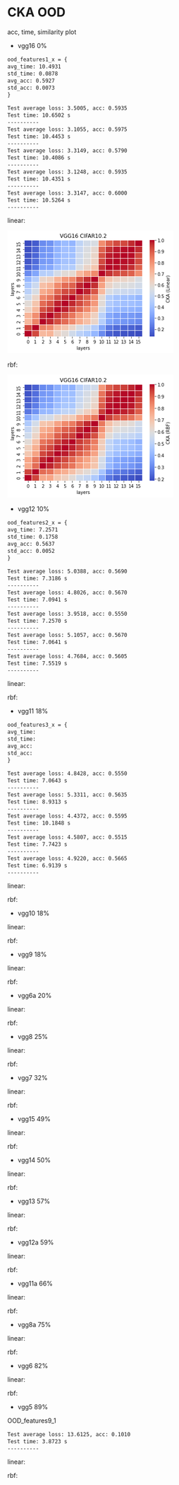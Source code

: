 # CKA OOD
acc, time, similarity plot

- vgg16 0%
```
ood_features1_x = {
avg_time: 10.4931
std_time: 0.0878
avg_acc: 0.5927
std_acc: 0.0073
}
```

```
Test average loss: 3.5005, acc: 0.5935
Test time: 10.6502 s
----------
Test average loss: 3.1055, acc: 0.5975
Test time: 10.4453 s
----------
Test average loss: 3.3149, acc: 0.5790
Test time: 10.4086 s
----------
Test average loss: 3.1248, acc: 0.5935
Test time: 10.4351 s
----------
Test average loss: 3.3147, acc: 0.6000
Test time: 10.5264 s
----------
```
linear:

![vgg16_ood_linear](vgg16_ood_linear.png)

rbf:

![vgg16_ood_rbf](vgg16_ood_rbf.png)

- vgg12 10% 
```
ood_features2_x = {
avg_time: 7.2571
std_time: 0.1758
avg_acc: 0.5637
std_acc: 0.0052
}
```

```
Test average loss: 5.0388, acc: 0.5690
Test time: 7.3186 s
----------
Test average loss: 4.8026, acc: 0.5670
Test time: 7.0941 s
----------
Test average loss: 3.9518, acc: 0.5550
Test time: 7.2570 s
----------
Test average loss: 5.1057, acc: 0.5670
Test time: 7.0641 s
----------
Test average loss: 4.7684, acc: 0.5605
Test time: 7.5519 s
----------
```
linear:

rbf:

- vgg11 18%
```
ood_features3_x = {
avg_time: 
std_time: 
avg_acc: 
std_acc: 
}
```

```
Test average loss: 4.8428, acc: 0.5550
Test time: 7.0643 s
----------
Test average loss: 5.3311, acc: 0.5635
Test time: 8.9313 s
----------
Test average loss: 4.4372, acc: 0.5595
Test time: 10.1848 s
----------
Test average loss: 4.5807, acc: 0.5515
Test time: 7.7423 s
----------
Test average loss: 4.9220, acc: 0.5665
Test time: 6.9139 s
----------
```

linear:

rbf:

- vgg10 18%

linear:

rbf:

- vgg9 18%

linear:

rbf:

- vgg6a 20%

linear:

rbf:

- vgg8 25%

linear:

rbf:

- vgg7 32%

linear:

rbf:

- vgg15 49%

linear:

rbf:

- vgg14 50%

linear:

rbf:

- vgg13 57%

linear:

rbf:

- vgg12a 59%

linear:

rbf:

- vgg11a 66%

linear:

rbf:

- vgg8a 75%

linear:

rbf:

- vgg6 82%

linear:

rbf:

- vgg5 89%

OOD_features9_1
```
Test average loss: 13.6125, acc: 0.1010
Test time: 3.8723 s
----------
```

linear:

rbf:
